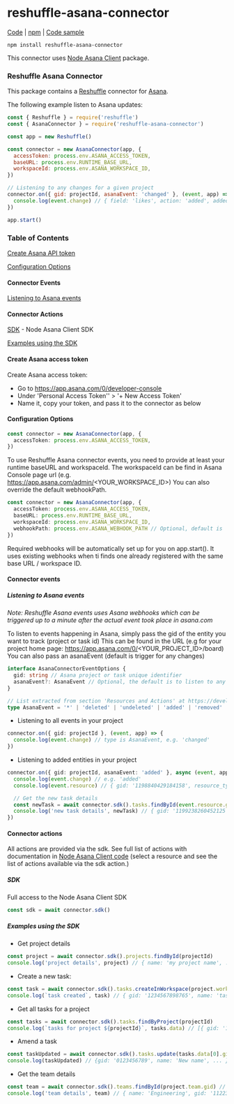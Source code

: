 # reshuffle-asana-connector

[Code](https://github.com/reshufflehq/reshuffle-asana-connector) |  [npm](https://www.npmjs.com/package/reshuffle-asana-connector) | [Code sample](https://github.com/reshufflehq/reshuffle/tree/master/examples/asana)

`npm install reshuffle-asana-connector`

This connector uses [Node Asana Client](https://github.com/Asana/node-asana) package.

### Reshuffle Asana Connector

This package contains a [Reshuffle](https://github.com/reshufflehq/reshuffle) connector for [Asana](https://app.asana.com/).

The following example listen to Asana updates:
```js
const { Reshuffle } = require('reshuffle')
const { AsanaConnector } = require('reshuffle-asana-connector')

const app = new Reshuffle()

const connector = new AsanaConnector(app, {
  accessToken: process.env.ASANA_ACCESS_TOKEN,
  baseURL: process.env.RUNTIME_BASE_URL,
  workspaceId: process.env.ASANA_WORKSPACE_ID,
})

// Listening to any changes for a given project
connector.on({ gid: projectId, asanaEvent: 'changed' }, (event, app) => {
  console.log(event.change) // { field: 'likes', action: 'added', added_value: { gid: '1199236509904757', resource_type: 'like', user: {...} } }
})

app.start()
```

### Table of Contents

[Create Asana API token](#apitoken)

[Configuration Options](#configuration)

#### Connector Events

[Listening to Asana events](#listen)

#### Connector Actions
[SDK](#sdk) - Node Asana Client SDK

[Examples using the SDK](#sdk)

#### <a name="apitoken"></a>Create Asana access token
Create Asana access token:
- Go to https://app.asana.com/0/developer-console
- Under 'Personal Access Token'' > '+ New Access Token'
- Name it, copy your token, and pass it to the connector as below

#### <a name="configuration"></a>Configuration Options

```typescript
const connector = new AsanaConnector(app, {
  accessToken: process.env.ASANA_ACCESS_TOKEN,
})
``` 

To use Reshuffle Asana connector events, you need to provide at least your runtime baseURL and workspaceId.
The workspaceId can be find in Asana Console page url (e.g. https://app.asana.com/admin/<YOUR_WORKSPACE_ID>) 
You can also override the default webhookPath.
```typescript
const connector = new AsanaConnector(app, {
  accessToken: process.env.ASANA_ACCESS_TOKEN,
  baseURL: process.env.RUNTIME_BASE_URL,
  workspaceId: process.env.ASANA_WORKSPACE_ID,
  webhookPath: process.env.ASANA_WEBHOOK_PATH // Optional, default is '/reshuffle-asana-connector/webhook'
})
```

Required webhooks will be automatically set up for you on app.start().
It uses existing webhooks when ti finds one already registered with the same base URL / workspace ID.

#### Connector events

##### <a name="listen"></a>Listening to Asana events

*Note: Reshuffle Asana events uses Asana webhooks which can be triggered up to a minute after the actual event took place in asana.com*

To listen to events happening in Asana, simply pass the gid of the entity you want to track (project or task id)
This can be found in the URL (e.g for your project home page: https://app.asana.com/0/<YOUR_PROJECT_ID>/board)
You can also pass an asanaEvent (default is trigger for any changes)
```typescript
interface AsanaConnectorEventOptions {
  gid: string // Asana project or task unique identifier
  asanaEvent?: AsanaEvent // Optional, the default is to listen to any Asana events 
}

// List extracted from section 'Resources and Actions' at https://developers.asana.com/docs/webhooks
type AsanaEvent = '*' | 'deleted' | 'undeleted' | 'added' | 'removed' | 'changed'
```

- Listening to all events in your project
```typescript
connector.on({ gid: projectId }, (event, app) => {
  console.log(event.change) // type is AsanaEvent, e.g. 'changed'
})
```

- Listening to added entities in your project
```typescript
connector.on({ gid: projectId, asanaEvent: 'added' }, async (event, app) => {
  console.log(event.change) // e.g. 'added'
  console.log(event.resource) // { gid: '1198840429184158', resource_type: 'story', resource_subtype: 'added_to_project' }

  // Get the new task details
  const newTask = await connector.sdk().tasks.findById(event.resource.gid)
  console.log('new task details', newTask) // { gid: '1199238260452125', created_at: '2020-11-20T01:13:37.669Z', name: 'task name', ... }
})
```

#### Connector actions

All actions are provided via the sdk.
See full list of actions with documentation in [Node Asana Client code](https://github.com/Asana/node-asana/tree/master/lib/resources) (select a resource and see the list of actions available via the sdk action.)


##### <a name="sdk"></a>SDK

Full access to the Node Asana Client SDK

```typescript
const sdk = await connector.sdk()
```

##### <a name="examples"></a>Examples using the SDK

- Get project details
```typescript
const project = await connector.sdk().projects.findById(projectId)
console.log('project details', project) // { name: 'my project name', ... }
```

- Create a new task:
```typescript
const task = await connector.sdk().tasks.createInWorkspace(project.workspace.gid, { name: 'task 1' })
console.log(`task created`, task) // { gid: '1234567898765', name: 'task 1' }
```

- Get all tasks for a project
```typescript
const tasks = await connector.sdk().tasks.findByProject(projectId)
console.log(`tasks for project ${projectId}`, tasks.data) // [{ gid: '1199204075353966', name: 'File uploader broken on Chrome' }, ...]
```

- Amend a task
```typescript
const taskUpdated = await connector.sdk().tasks.update(tasks.data[0].gid, { name: 'New name' }) // tasks coming from 'Get all tasks for a project' example above
console.log(taskUpdated) // {gid: '0123456789', name: 'New name', ... }
```

- Get the team details
```typescript
const team = await connector.sdk().teams.findById(project.team.gid) // project object coming from 'Get project details' example above 
console.log('team details', team) // { name: 'Engineering', gid: '112233', organization: { name: 'my organisation name', gid: '12345'} ... }
```
